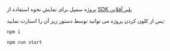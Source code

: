 پروژه سمپل برای نمایش نحوه استفاده از
 [ SDK پلیر آفلاین](https://choosealicense.com/licenses/mit/)

پس از کلون کردن پروژه می توانید توسط دستور زیر آن را استارت نمایید:

`npm i`

`npm run start`
